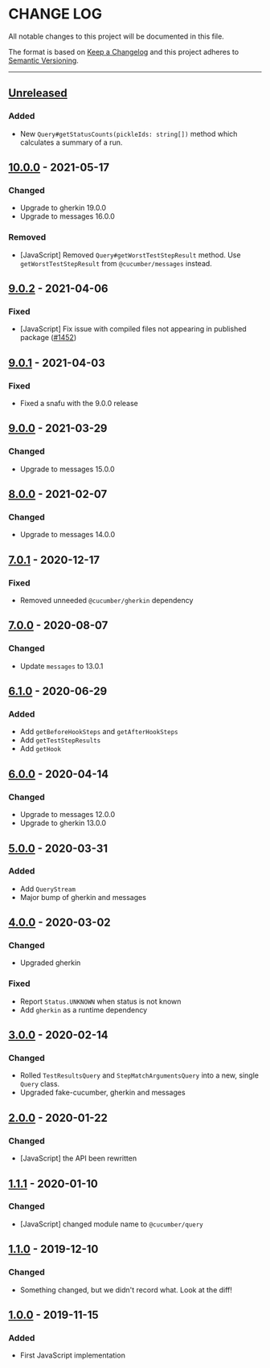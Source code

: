 # CHANGE LOG
All notable changes to this project will be documented in this file.

The format is based on [Keep a Changelog](http://keepachangelog.com/)
and this project adheres to [Semantic Versioning](http://semver.org/).

----
## [Unreleased]

### Added

* New `Query#getStatusCounts(pickleIds: string[])` method which calculates a summary
  of a run.

## [10.0.0] - 2021-05-17

### Changed

* Upgrade to gherkin 19.0.0
* Upgrade to messages 16.0.0

### Removed

* [JavaScript] Removed `Query#getWorstTestStepResult` method. Use `getWorstTestStepResult`
  from `@cucumber/messages` instead.

## [9.0.2] - 2021-04-06

### Fixed

* [JavaScript] Fix issue with compiled files not appearing in published package
  ([#1452](https://github.com/cucumber/cucumber/pull/1452))

## [9.0.1] - 2021-04-03

### Fixed

* Fixed a snafu with the 9.0.0 release

## [9.0.0] - 2021-03-29

### Changed

* Upgrade to messages 15.0.0

## [8.0.0] - 2021-02-07

### Changed

* Upgrade to messages 14.0.0

## [7.0.1] - 2020-12-17

### Fixed

* Removed unneeded `@cucumber/gherkin` dependency

## [7.0.0] - 2020-08-07

### Changed

* Update `messages` to 13.0.1

## [6.1.0] - 2020-06-29

### Added

* Add `getBeforeHookSteps` and `getAfterHookSteps`
* Add `getTestStepResults`
* Add `getHook`

## [6.0.0] - 2020-04-14

### Changed

* Upgrade to messages 12.0.0
* Upgrade to gherkin 13.0.0

## [5.0.0] - 2020-03-31

### Added

* Add `QueryStream`
* Major bump of gherkin and messages

## [4.0.0] - 2020-03-02

### Changed

* Upgraded gherkin

### Fixed

* Report `Status.UNKNOWN` when status is not known
* Add `gherkin` as a runtime dependency

## [3.0.0] - 2020-02-14

### Changed

* Rolled `TestResultsQuery` and `StepMatchArgumentsQuery` into a new, single `Query` class.
* Upgraded fake-cucumber, gherkin and messages

## [2.0.0] - 2020-01-22

### Changed

* [JavaScript] the API been rewritten

## [1.1.1] - 2020-01-10

### Changed

* [JavaScript] changed module name to `@cucumber/query`

## [1.1.0] - 2019-12-10

### Changed

* Something changed, but we didn't record what. Look at the diff!

## [1.0.0] - 2019-11-15

### Added

* First JavaScript implementation

<!-- Releases -->
[Unreleased]: https://github.com/cucumber/cucumber/compare/query/v10.0.0...main
[10.0.0]:      https://github.com/cucumber/cucumber/compare/cucumber-query/v9.0.2...query/v10.0.0
[9.0.2]:      https://github.com/cucumber/cucumber/compare/cucumber-query/v9.0.1...query/v9.0.2
[9.0.1]:      https://github.com/cucumber/cucumber/compare/cucumber-query/v9.0.0...query/v9.0.1
[9.0.0]:      https://github.com/cucumber/cucumber/compare/cucumber-query/v8.0.0...query/v9.0.0
[8.0.0]:      https://github.com/cucumber/cucumber/compare/cucumber-query/v7.0.1...query/v8.0.0
[7.0.1]:      https://github.com/cucumber/cucumber/compare/cucumber-query/v7.0.0...query/v7.0.1
[7.0.0]:      https://github.com/cucumber/cucumber/compare/cucumber-query/v6.1.0...query/v7.0.0
[6.1.0]:      https://github.com/cucumber/cucumber/compare/cucumber-query/v6.0.0...query/v6.1.0
[6.0.0]:      https://github.com/cucumber/cucumber/compare/cucumber-query/v5.0.0...query/v6.0.0
[5.0.0]:      https://github.com/cucumber/cucumber/compare/cucumber-query/v4.0.0...query/v5.0.0
[4.0.0]:      https://github.com/cucumber/cucumber/compare/cucumber-query/v3.0.0...query/v4.0.0
[3.0.0]:      https://github.com/cucumber/cucumber/compare/cucumber-query/v2.0.0...query/v3.0.0
[2.0.0]:      https://github.com/cucumber/cucumber/compare/cucumber-query/v1.1.1...query/v2.0.0
[1.1.1]:      https://github.com/cucumber/cucumber/compare/cucumber-query/v1.1.0...query/v1.1.1
[1.1.0]:      https://github.com/cucumber/cucumber/compare/cucumber-query/v1.0.0...cucumber-query/v1.1.0
[1.0.0]:      https://github.com/cucumber/cucumber/releases/tag/cucumber-query/v1.0.0

<!-- Contributors in alphabetical order -->
[aslakhellesoy]:    https://github.com/aslakhellesoy
